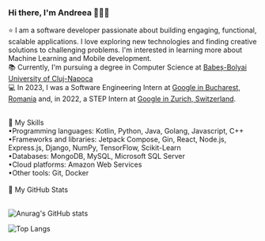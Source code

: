 ### Hi there, I'm Andreea 👩‍💻👋

⭐ I am a software developer passionate about building engaging, functional, scalable applications. I love exploring new technologies and finding creative solutions to challenging problems. I'm interested in learning more about Machine Learning and Mobile development.<br />
📚 Currently, I'm pursuing a degree in Computer Science at [Babeș-Bolyai University of Cluj-Napoca](https://www.cs.ubbcluj.ro/en/)<br />
💻 In 2023, I was a Software Engineering Intern at [Google in Bucharest, Romania](https://www.google.com/about/careers/applications/locations/bucharest/) and, in 2022, a STEP Intern at [Google in Zurich, Switzerland](https://careers.google.com/stories/5-surprises-about-google-zurich/?hl=en_US).

<br />
🚀 My Skills <br />
•Programming languages: Kotlin, Python, Java, Golang, Javascript, C++ <br />
•Frameworks and libraries: Jetpack Compose, Gin, React, Node.js, Express.js, Django, NumPy, TensorFlow, Scikit-Learn <br />
•Databases:  MongoDB, MySQL, Microsoft SQL Server <br />
•Cloud platforms: Amazon Web Services <br />
•Other tools: Git, Docker<br />

<br />
🌟 My GitHub Stats
<br /><br />

![Anurag's GitHub stats](https://github-readme-stats.vercel.app/api?username=AndreeaIlie516&show_icons=true&theme=tokyonight)


![Top Langs](https://github-readme-stats.vercel.app/api/top-langs/?username=AndreeaIlie516&theme=tokyonight&exclude_repo=andreeailie516.github.io,Bac-is-Coming,Art-Gallery&langs_count=8&hide=Makefile,CMake,Batchfile,HTML,C%23,Jupyter%20Notebook&layout=compact)

